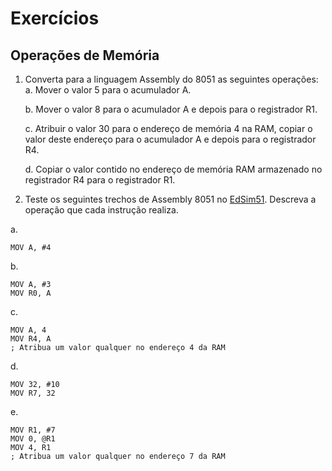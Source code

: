 # Exercícios
## Operações de Memória

1. Converta para a linguagem Assembly do 8051 as seguintes operações:
    a. Mover o valor 5 para o acumulador A.

    b. Mover o valor 8 para o acumulador A e depois para o registrador R1.

    c. Atribuir o valor 30 para o endereço de memória 4 na RAM, copiar o valor deste endereço para o acumulador A e depois para o registrador R4.

    d. Copiar o valor contido no endereço de memória RAM armazenado no registrador R4 para o registrador R1.

2. Teste os seguintes trechos de Assembly 8051 no [EdSim51](https://www.edsim51.com/). Descreva a operação que cada instrução realiza.

a.
```assembly
MOV A, #4
```

b.
```assembly
MOV A, #3
MOV R0, A
```

c.
```assembly
MOV A, 4
MOV R4, A
; Atribua um valor qualquer no endereço 4 da RAM
```

d.
```assembly
MOV 32, #10
MOV R7, 32
```

e.
```assembly
MOV R1, #7
MOV 0, @R1
MOV 4, R1
; Atribua um valor qualquer no endereço 7 da RAM
```
